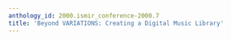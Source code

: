 ```yaml
---
anthology_id: 2000.ismir_conference-2000.7
title: 'Beyond VARIATIONS: Creating a Digital Music Library'
---
```

